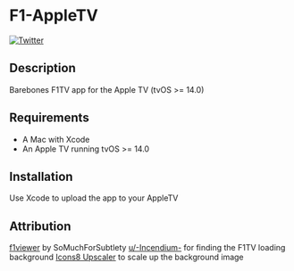 # F1-AppleTV

[![Twitter](https://img.shields.io/twitter/follow/kenlpham?label=Ken%20Pham&style=social)](https://twitter.com/kenlpham)

## Description

Barebones F1TV app for the Apple TV (tvOS >= 14.0)

## Requirements

- A Mac with Xcode
- An Apple TV running tvOS >= 14.0

## Installation

Use Xcode to upload the app to your AppleTV

## Attribution

[f1viewer](https://github.com/SoMuchForSubtlety/f1viewer) by SoMuchForSubtlety
[u/-Incendium-](https://www.reddit.com/r/F1TV/comments/iry51u/anyone_know_where_i_can_find_the_original_image/g547yjx?utm_source=share&utm_medium=web2x&context=3) for finding the F1TV loading background
[Icons8 Upscaler](https://icons8.com/upscaler) to scale up the background image
